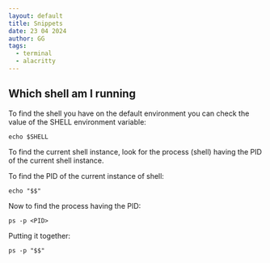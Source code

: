 ```yaml
---
layout: default
title: Snippets
date: 23 04 2024
author: GG
tags: 
  - terminal
  - alacritty
---
```


Which shell am I running
---

To find the shell you have on the default environment you can check the value of the SHELL environment variable:

```
echo $SHELL
```

To find the current shell instance, look for the process (shell) having the PID of the current shell instance.

To find the PID of the current instance of shell:

```
echo "$$"
```

Now to find the process having the PID:

```
ps -p <PID>
```

Putting it together:

```
ps -p "$$"
```

